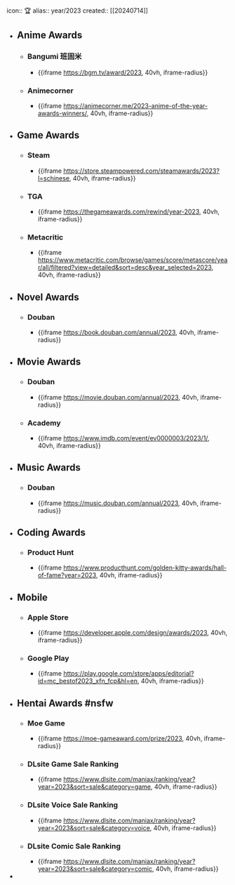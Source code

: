icon:: 🏆
alias:: year/2023
created:: [[20240714]]

- ## Anime Awards
  - ### Bangumi 班固米
    - {{iframe https://bgm.tv/award/2023, 40vh, iframe-radius}}
  - ### Animecorner
    - {{iframe https://animecorner.me/2023-anime-of-the-year-awards-winners/, 40vh, iframe-radius}}
- ## Game Awards
  - ### Steam
    - {{iframe https://store.steampowered.com/steamawards/2023?l=schinese, 40vh, iframe-radius}}
  - ### TGA
    - {{iframe https://thegameawards.com/rewind/year-2023, 40vh, iframe-radius}}
  - ### Metacritic
    - {{iframe https://www.metacritic.com/browse/games/score/metascore/year/all/filtered?view=detailed&sort=desc&year_selected=2023, 40vh, iframe-radius}}
- ## Novel Awards
  - ### Douban
    - {{iframe https://book.douban.com/annual/2023, 40vh, iframe-radius}}
- ## Movie Awards
  - ### Douban
    - {{iframe https://movie.douban.com/annual/2023, 40vh, iframe-radius}}
  - ### Academy
    - {{iframe https://www.imdb.com/event/ev0000003/2023/1/, 40vh, iframe-radius}}
- ## Music Awards
  - ### Douban
    - {{iframe https://music.douban.com/annual/2023, 40vh, iframe-radius}}
- ## Coding Awards
  - ### Product Hunt
    - {{iframe https://www.producthunt.com/golden-kitty-awards/hall-of-fame?year=2023, 40vh, iframe-radius}}
- ## Mobile
  - ### Apple Store
    - {{iframe https://developer.apple.com/design/awards/2023, 40vh, iframe-radius}}
  - ### Google Play
    - {{iframe https://play.google.com/store/apps/editorial?id=mc_bestof2023_xfn_fcp&hl=en, 40vh, iframe-radius}}
- ## Hentai Awards #nsfw
  - ### Moe Game
    - {{iframe https://moe-gameaward.com/prize/2023, 40vh, iframe-radius}}
  - ###  DLsite Game Sale Ranking
    - {{iframe https://www.dlsite.com/maniax/ranking/year?year=2023&sort=sale&category=game, 40vh, iframe-radius}}
  - ### DLsite Voice Sale Ranking
    - {{iframe https://www.dlsite.com/maniax/ranking/year?year=2023&sort=sale&category=voice, 40vh, iframe-radius}}
  - ### DLsite Comic Sale Ranking
    - {{iframe https://www.dlsite.com/maniax/ranking/year?year=2023&sort=sale&category=comic, 40vh, iframe-radius}}
-